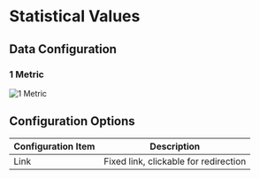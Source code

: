 # Statistical Values

## Data Configuration

### 1 Metric

![1 Metric](https://static-docs.nocobase.com/202410101147166.png)

## Configuration Options

| Configuration Item | Description                      |
| ------------------ | -------------------------------- |
| Link               | Fixed link, clickable for redirection | 
